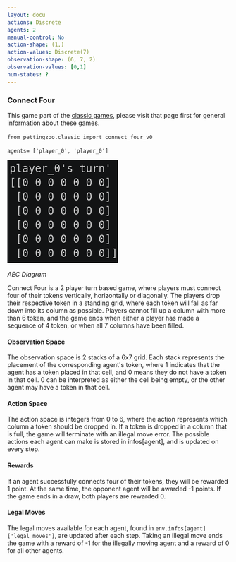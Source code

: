 ```yaml
---
layout: docu
actions: Discrete
agents: 2
manual-control: No
action-shape: (1,)
action-values: Discrete(7)
observation-shape: (6, 7, 2)
observation-values: [0,1]
num-states: ?
---
```



### Connect Four



This game part of the [classic games](../classic), please visit that page first for general information about these games.





`from pettingzoo.classic import connect_four_v0`



`agents= ['player_0', 'player_0']`



![](classic_connect_four.gif)



*AEC Diagram*



Connect Four is a 2 player turn based game, where players must connect four of their tokens vertically, horizontally or diagonally. The players drop their respective token in a standing grid, where each token will fall as far down into its column as possible. Players cannot fill up a column with more than 6 token, and the game ends when either a player has made a sequence of 4 token, or when all 7 columns have been filled.



#### Observation Space



The observation space is 2 stacks of a 6x7 grid. Each stack represents the placement of the corresponding agent's token, where 1 indicates that the agent has a token placed in that cell, and 0 means they do not have a token in that cell. 0 can be interpreted as either the cell being empty, or the other agent may have a token in that cell.



#### Action Space



The action space is integers from 0 to 6, where the action represents which column a token should be dropped in. If a token is dropped in a column that is full, the game will terminate with an illegal move error. The possible actions each agent can make is stored in infos[agent], and is updated on every step.



#### Rewards



If an agent successfully connects four of their tokens, they will be rewarded 1 point. At the same time, the opponent agent will be awarded -1 points. If the game ends in a draw, both players are rewarded 0.



#### Legal Moves



The legal moves available for each agent, found in `env.infos[agent]['legal_moves']`, are updated after each step. Taking an illegal move ends the game with a reward of -1 for the illegally moving agent and a reward of 0 for all other agents.
